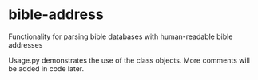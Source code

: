 # bible-address
Functionality for parsing bible databases with human-readable bible addresses

Usage.py demonstrates the use of the class objects.
More comments will be added in code later.
